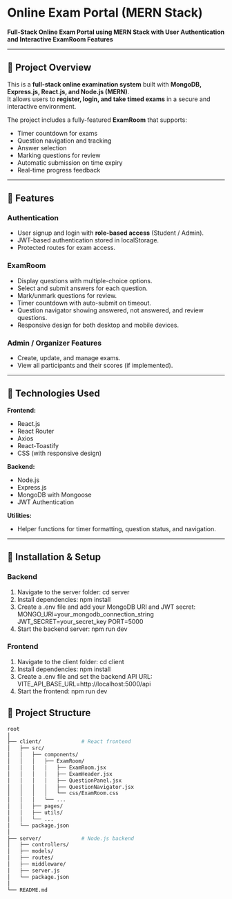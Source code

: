 # Online Exam Portal (MERN Stack)

**Full-Stack Online Exam Portal using MERN Stack with User Authentication and Interactive ExamRoom Features**

---

## 🔹 Project Overview

This is a **full-stack online examination system** built with **MongoDB, Express.js, React.js, and Node.js (MERN)**.  
It allows users to **register, login, and take timed exams** in a secure and interactive environment.  

The project includes a fully-featured **ExamRoom** that supports:  
- Timer countdown for exams  
- Question navigation and tracking  
- Answer selection  
- Marking questions for review  
- Automatic submission on time expiry  
- Real-time progress feedback  

---

## 🔹 Features

### **Authentication**
- User signup and login with **role-based access** (Student / Admin).  
- JWT-based authentication stored in localStorage.  
- Protected routes for exam access.  

### **ExamRoom**
- Display questions with multiple-choice options.  
- Select and submit answers for each question.  
- Mark/unmark questions for review.  
- Timer countdown with auto-submit on timeout.  
- Question navigator showing answered, not answered, and review questions.  
- Responsive design for both desktop and mobile devices.  

### **Admin / Organizer Features**
- Create, update, and manage exams.  
- View all participants and their scores (if implemented).  

---

## 🔹 Technologies Used

**Frontend:**  
- React.js  
- React Router  
- Axios  
- React-Toastify  
- CSS (with responsive design)  

**Backend:**  
- Node.js  
- Express.js  
- MongoDB with Mongoose  
- JWT Authentication  

**Utilities:**  
- Helper functions for timer formatting, question status, and navigation.  

---


## 🔹 Installation & Setup

### **Backend**
1. Navigate to the server folder:  cd server
2. Install dependencies: npm install
3. Create a .env file and add your MongoDB URI and JWT secret:
MONGO_URI=your_mongodb_connection_string
JWT_SECRET=your_secret_key
PORT=5000
5. Start the backend server: npm run dev 

### **Frontend**
1. Navigate to the client folder: cd client
2. Install dependencies: npm install
3. Create a .env file and set the backend API URL: VITE_API_BASE_URL=http://localhost:5000/api
4. Start the frontend: npm run dev

## 🔹 Project Structure
```bash
root
│
├── client/             # React frontend
│   ├── src/
│   │   ├── components/
│   │   │   ├── ExamRoom/
│   │   │   │   ├── ExamRoom.jsx
│   │   │   │   ├── ExamHeader.jsx
│   │   │   │   ├── QuestionPanel.jsx
│   │   │   │   ├── QuestionNavigator.jsx
│   │   │   │   └── css/ExamRoom.css
│   │   │   └── ...
│   │   ├── pages/
│   │   ├── utils/
│   │   └── ...
│   └── package.json
│
├── server/             # Node.js backend
│   ├── controllers/
│   ├── models/
│   ├── routes/
│   ├── middleware/
│   ├── server.js
│   └── package.json
│
└── README.md




